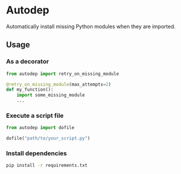 # Autodep

Automatically install missing Python modules when they are imported.

## Usage

### As a decorator

```python
from autodep import retry_on_missing_module

@retry_on_missing_module(max_attempts=2)
def my_function():
    import some_missing_module
    ...
```

### Execute a script file

```python
from autodep import dofile

dofile("path/to/your_script.py")
```

### Install dependencies

```bash
pip install -r requirements.txt
```